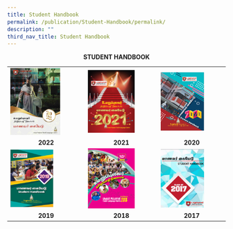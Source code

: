 ```yaml
---
title: Student Handbook
permalink: /publication/Student-Handbook/permalink/
description: ""
third_nav_title: Student Handbook
---
```

<b><center>STUDENT HANDBOOK<center><b>
	
|                                                                           |                                              |                                                                           |
|---------------------------------------------------------------------------|---------------------------------------------------------------------|----------------------------------------------------|
|                    <img src="/images/STUDENT/2022.png"   style="width:70%" />                    |                    <img src="/images/STUDENT/2021.png"   style="width:70%" />                    |                    <img src="/images/STUDENT/2020.png"   style="width:70%" />                    |
|     <b><center>2022 |     <b><center>2021 |     <b><center>2020 |
|                    <img src="/images/STUDENT/2019.png"   style="width:60%" />                    |                    <img src="/images/STUDENT/2018.png"   style="width:70%" />                    |                    <img src="/images/STUDENT/2017.png"   style="width:70%" />                     |
|     <b><center>2019 |     <b><center>2018  |     <b><center>2017 | |